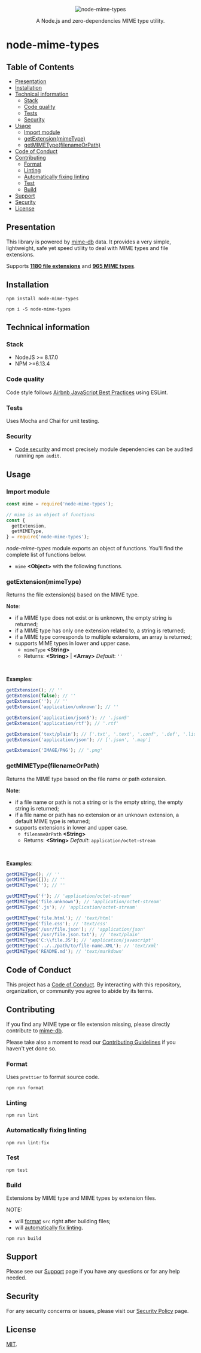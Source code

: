 <p align="center">
  <img src="docs/node-mime-types.png" alt="node-mime-types"/>
<p>

<p align="center">
  A Node.js and zero-dependencies MIME type utility.
<p>

# node-mime-types <!-- omit in toc -->

## Table of Contents <!-- omit in toc -->

- [Presentation](#presentation)
- [Installation](#installation)
- [Technical information](#technical-information)
  - [Stack](#stack)
  - [Code quality](#code-quality)
  - [Tests](#tests)
  - [Security](#security)
- [Usage](#usage)
  - [Import module](#import-module)
  - [getExtension(mimeType)](#getextensionmimetype)
  - [getMIMEType(filenameOrPath)](#getmimetypefilenameorpath)
- [Code of Conduct](#code-of-conduct)
- [Contributing](#contributing)
  - [Format](#format)
  - [Linting](#linting)
  - [Automatically fixing linting](#automatically-fixing-linting)
  - [Test](#test)
  - [Build](#build)
- [Support](#support)
- [Security](#security-1)
- [License](#license)

## Presentation

This library is powered by [mime-db](https://github.com/jshttp/mime-db) data. It provides a very simple, lightweight, safe yet speed utility to deal with MIME types and file extensions.

Supports **[1180 file extensions](src/mimetypesByExtension.js)** and **[965 MIME types](src/extensionsByMIMEType.js)**.

## Installation

`npm install node-mime-types`

`npm i -S node-mime-types`

## Technical information

### Stack

- NodeJS >= 8.17.0
- NPM >=6.13.4

### Code quality

Code style follows [Airbnb JavaScript Best Practices](https://github.com/airbnb/javascript) using ESLint.

### Tests

Uses Mocha and Chai for unit testing.

### Security

- [Code security](https://docs.npmjs.com/packages-and-modules/securing-your-code) and most precisely module dependencies can be audited running `npm audit`.

## Usage

### Import module

```javascript
const mime = require('node-mime-types');

// mime is an object of functions
const {
  getExtension,
  getMIMEType,
} = require('node-mime-types');
```

*node-mime-types* module exports an object of functions. You'll find the complete list of functions below.

- `mime` **<Object\>** with the following functions.

### getExtension(mimeType)

Returns the file extension(s) based on the MIME type.

**Note**:

- if a MIME type does not exist or is unknown, the empty string is returned;
- if a MIME type has only one extension related to, a string is returned;
- if a MIME type corresponds to multiple extensions, an array is returned;
- supports MIME types in lower and upper case.
  - `mimeType` **<String\>**
  - Returns: **<String\>** | **<Array\>**  *Default*: `''`

<br/>

**Examples**:

```javascript
getExtension(); // ''
getExtension(false); // ''
getExtension(''); // ''
getExtension('application/unknown'); // ''

getExtension('application/json5'); // '.json5'
getExtension('application/rtf'); // '.rtf'

getExtension('text/plain'); // ['.txt', '.text', '.conf', '.def', '.list', '.log', '.in', '.ini']
getExtension('application/json'); // ['.json', '.map']

getExtension('IMAGE/PNG'); // '.png'
```

### getMIMEType(filenameOrPath)

Returns the MIME type based on the file name or path extension.

**Note**:

- if a file name or path is not a string or is the empty string, the empty string is returned;
- if a file name or path has no extension or an unknown extension, a default MIME type is returned;
- supports extensions in lower and upper case.
  - `filenameOrPath` **<String\>**
  - Returns: **<String\>**  *Default*: `application/octet-stream`

<br/>

**Examples**:

```javascript
getMIMEType(); // ''
getMIMEType([]); // ''
getMIMEType(''); // ''

getMIMEType('f'); // 'application/octet-stream'
getMIMEType('file.unknown'); // 'application/octet-stream'
getMIMEType('.js'); // 'application/octet-stream'

getMIMEType('file.html'); // 'text/html'
getMIMEType('file.css'); // 'text/css'
getMIMEType('/usr/file.json'); // 'application/json'
getMIMEType('/usr/file.json.txt'); // 'text/plain'
getMIMEType('C:\\file.JS'); // 'application/javascript'
getMIMEType('../../path/to/file-name.XML'); // 'text/xml'
getMIMEType('README.md'); // 'text/markdown'
```

## Code of Conduct

This project has a [Code of Conduct](.github/CODE_OF_CONDUCT.md). By interacting with this repository, organization, or community you agree to abide by its terms.

## Contributing

If you find any MIME type or file extension missing, please directly contribute to [mime-db](https://github.com/jshttp/mime-db).

Please take also a moment to read our [Contributing Guidelines](.github/CONTRIBUTING.md) if you haven't yet done so.

### Format

Uses `prettier` to format source code.

`npm run format`

### Linting

`npm run lint`

### Automatically fixing linting

`npm run lint:fix`

### Test

`npm test`

### Build

Extensions by MIME type and MIME types by extension files.

NOTE:

- will [format](#format) `src` right after building files;
- will [automatically fix linting](#automatically-fixing-linting).

`npm run build`

## Support

Please see our [Support](.github/SUPPORT.md) page if you have any questions or for any help needed.

## Security

For any security concerns or issues, please visit our [Security Policy](.github/SECURITY.md) page.

## License

[MIT](LICENSE.md).

